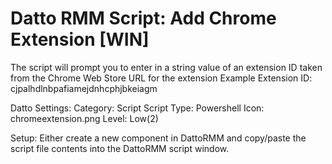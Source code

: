 # Datto RMM Script: Add Chrome Extension [WIN]
The script will prompt you to enter in a string value of an extension ID taken from the Chrome Web Store URL for the extension
Example Extension ID: cjpalhdlnbpafiamejdnhcphjbkeiagm

Datto Settings:
Category: Script
Script Type: Powershell
Icon: chromeextension.png
Level: Low(2)

Setup:
Either create a new component in DattoRMM and copy/paste the script file contents into the DattoRMM script window.
